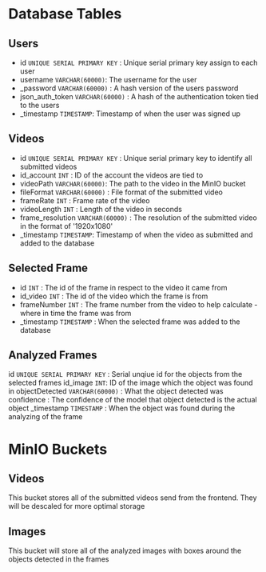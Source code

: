 # Database Tables
## Users
- id `UNIQUE SERIAL PRIMARY KEY` : Unique serial primary key assign to each user
- username `VARCHAR(60000)`: The username for the user 
- _password `VARCHAR(60000)` : A hash version of the users password
- json_auth_token `VARCHAR(60000)` : A hash of the authentication token tied to the users
- _timestamp `TIMESTAMP`: Timestamp of when the user was signed up

## Videos
- id `UNIQUE SERIAL PRIMARY KEY` : Unique serial primary key to identify all submitted videos
- id_account `INT` : ID of the account the videos are tied to
- videoPath `VARCHAR(60000)`: The path to the video in the MinIO bucket
- fileFormat `VARCHAR(60000)` : File format of the submitted video
- frameRate `INT` : Frame rate of the video
- videoLength `INT` : Length of the video in seconds
- frame_resolution `VARCHAR(60000)` : The resolution of the submitted video in the format of '1920x1080'
- _timestamp `TIMESTAMP`: Timestamp of when the video as submitted and added to the database

## Selected Frame
- id `INT` : The id of the frame in respect to the video it came from
- id_video `INT` : The id of the video which the frame is from
- frameNumber `INT` : The frame number from the video to help calculate - where in time the frame was from
- _timestamp `TIMESTAMP` : When the selected frame was added to the database

## Analyzed Frames
id `UNIQUE SERIAL PRIMARY KEY` : Serial unqiue id for the objects from the selected frames
id_image `INT`: ID of the image which the object was found in
objectDetected `VARCHAR(60000)` : What the object detected was
confidence : The confidence of the model that object detected is the actual object
_timestamp `TIMESTAMP` : When the object was found during the analyzing of the frame


# MinIO Buckets
## Videos
This bucket stores all of the submitted videos send from the frontend. They will be descaled for more optimal storage

## Images
This bucket will store all of the analyzed images with boxes around the objects detected in the frames
